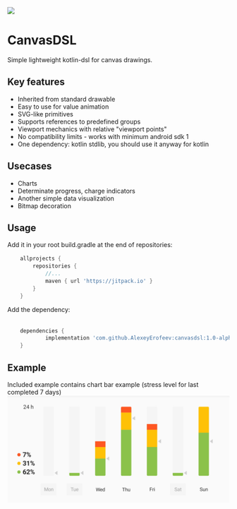 [![](https://jitpack.io/v/AlexeyErofeev/canvasdsl.svg)](https://jitpack.io/#AlexeyErofeev/canvasdsl)

# CanvasDSL

Simple lightweight kotlin-dsl for canvas drawings.

## Key features

* Inherited from standard drawable
* Easy to use for value animation
* SVG-like primitives
* Supports references to predefined groups 
* Viewport mechanics with relative "viewport points"
* No compatibility limits - works with minimum android sdk 1
* One dependency: kotlin stdlib, you should use it anyway for kotlin

## Usecases

* Charts
* Determinate progress, charge indicators
* Another simple data visualization 
* Bitmap decoration

## Usage

Add it in your root build.gradle at the end of repositories:

```groovy
	allprojects {
		repositories {
			//...
			maven { url 'https://jitpack.io' }
		}
	} 
```

Add the dependency:
```groovy

	dependencies {
	        implementation 'com.github.AlexeyErofeev:canvasdsl:1.0-alpha'
	}
```

## Example
Included example contains chart bar example (stress level for last completed 7 days)
![Included example screenshot](https://github.com/AlexeyErofeev/canvasdsl/blob/master/ex1.jpg?raw=true)